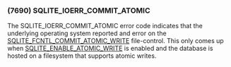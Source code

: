 ### (7690\) SQLITE\_IOERR\_COMMIT\_ATOMIC



 The SQLITE\_IOERR\_COMMIT\_ATOMIC error code indicates that the
 underlying operating system reported and error on the
 [SQLITE\_FCNTL\_COMMIT\_ATOMIC\_WRITE](c3ref/c_fcntl_begin_atomic_write.html#sqlitefcntlcommitatomicwrite) file\-control. This only comes
 up when [SQLITE\_ENABLE\_ATOMIC\_WRITE](compile.html#enable_atomic_write) is enabled and the database
 is hosted on a filesystem that supports atomic writes.




